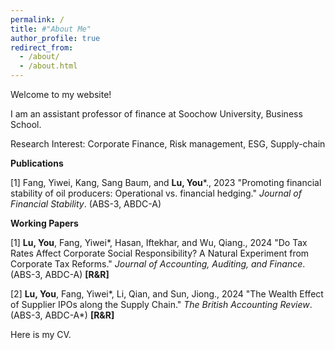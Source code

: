 ```yaml
---
permalink: /
title: #"About Me"
author_profile: true
redirect_from: 
  - /about/
  - /about.html
---
```


Welcome to my website!

I am an assistant professor of finance at Soochow University, Business School.

Research Interest: Corporate Finance, Risk management, ESG, Supply-chain

**Publications**

[1] Fang, Yiwei, Kang, Sang Baum, and **Lu, You***., 2023 "Promoting financial stability of oil producers: Operational vs. financial hedging." _Journal of Financial Stability_. (ABS-3, ABDC-A)

**Working Papers**

[1] **Lu, You**, Fang, Yiwei*, Hasan, Iftekhar, and Wu, Qiang., 2024 "Do Tax Rates Affect Corporate Social Responsibility? A Natural Experiment from Corporate Tax Reforms." _Journal of Accounting, Auditing, and Finance_. (ABS-3, ABDC-A) **[R&R]**

[2] **Lu, You**, Fang, Yiwei*, Li, Qian, and Sun, Jiong., 2024 "The Wealth Effect of Supplier IPOs along the Supply Chain." _The British Accounting Review_. (ABS-3, ABDC-A*) **[R&R]**

Here is my CV.


